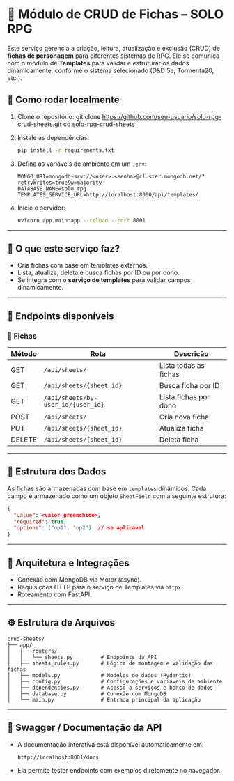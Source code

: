 # 📄 Módulo de CRUD de Fichas – SOLO RPG

Este serviço gerencia a criação, leitura, atualização e exclusão (CRUD) de **fichas de personagem** para diferentes sistemas de RPG. Ele se comunica com o módulo de **Templates** para validar e estruturar os dados dinamicamente, conforme o sistema selecionado (D&D 5e, Tormenta20, etc.).


## 🚀 Como rodar localmente

1. Clone o repositório:
   git clone https://github.com/seu-usuario/solo-rpg-crud-sheets.git
   cd solo-rpg-crud-sheets

2. Instale as dependências:

   ```bash
   pip install -r requirements.txt
   ```

3. Defina as variáveis de ambiente em um `.env`:

   ```
   MONGO_URI=mongodb+srv://<user>:<senha>@cluster.mongodb.net/?retryWrites=true&w=majority
   DATABASE_NAME=solo_rpg
   TEMPLATES_SERVICE_URL=http://localhost:8000/api/templates/
   ```

4. Inicie o servidor:

   ```bash
   uvicorn app.main:app --reload --port 8001
   ```

---

## 🧠 O que este serviço faz?

* Cria fichas com base em templates externos.
* Lista, atualiza, deleta e busca fichas por ID ou por dono.
* Se integra com o **serviço de templates** para validar campos dinamicamente.

---

## 🔗 Endpoints disponíveis

### 📄 Fichas

| Método | Rota                               | Descrição             |
| ------ | ---------------------------------- | --------------------- |
| GET    | `/api/sheets/`                     | Lista todas as fichas |
| GET    | `/api/sheets/{sheet_id}`           | Busca ficha por ID    |
| GET    | `/api/sheets/by-user_id/{user_id}` | Lista fichas por dono |
| POST   | `/api/sheets/`                     | Cria nova ficha       |
| PUT    | `/api/sheets/{sheet_id}`           | Atualiza ficha        |
| DELETE | `/api/sheets/{sheet_id}`           | Deleta ficha          |

---

## 📐 Estrutura dos Dados

As fichas são armazenadas com base em `templates` dinâmicos. Cada campo é armazenado como um objeto `SheetField` com a seguinte estrutura:

```json
{
  "value": <valor preenchido>,
  "required": true,
  "options": ["op1", "op2"]  // se aplicável
}
```

---

## 🧱 Arquitetura e Integrações

* Conexão com MongoDB via Motor (async).
* Requisições HTTP para o serviço de Templates via `httpx`.
* Roteamento com FastAPI.

---

## ⚙️ Estrutura de Arquivos

```
crud-sheets/
├── app/
│   ├── routers/
│   │   └── sheets.py         # Endpoints da API
│   ├── sheets_rules.py       # Lógica de montagem e validação das fichas
│   ├── models.py             # Modelos de dados (Pydantic)
│   ├── config.py             # Configurações e variáveis de ambiente
│   ├── dependencies.py       # Acesso a serviços e banco de dados
│   ├── database.py           # Conexão com MongoDB
│   └── main.py               # Entrada principal da aplicação
```

---

## 🧪 Swagger / Documentação da API

* A documentação interativa está disponível automaticamente em:

  ```
  http://localhost:8001/docs
  ```

* Ela permite testar endpoints com exemplos diretamente no navegador.

